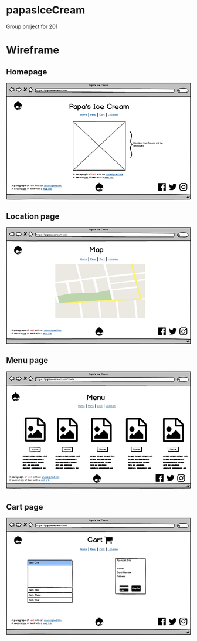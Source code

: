 # papasIceCream
Group project for 201

# Wireframe 

## Homepage
![index wire frame](wireframe_img/index.png)

## Location page
![location page](wireframe_img/location.png)


## Menu page
![location page](wireframe_img/menu.png)


## Cart page
![location page](wireframe_img/cart.png)



